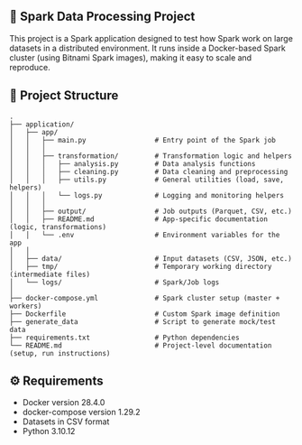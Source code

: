 ## 🚀 Spark Data Processing Project
This project is a Spark application designed to test how Spark work on large datasets in a distributed environment.
It runs inside a Docker-based Spark cluster (using Bitnami Spark images), making it easy to scale and reproduce.

## 📂 Project Structure
```plaintext
.
├── application/
│   ├── app/
│   │   ├── main.py                 # Entry point of the Spark job
│   │   │
│   │   ├── transformation/         # Transformation logic and helpers
│   │   │   ├── analysis.py         # Data analysis functions
│   │   │   ├── cleaning.py         # Data cleaning and preprocessing
│   │   │   ├── utils.py            # General utilities (load, save, helpers)
│   │   │   └── logs.py             # Logging and monitoring helpers
│   │   │
│   │   ├── output/                 # Job outputs (Parquet, CSV, etc.)
│   │   ├── README.md               # App-specific documentation (logic, transformations)
│   │   └── .env                    # Environment variables for the app
│   │
│   ├── data/                       # Input datasets (CSV, JSON, etc.)
│   ├── tmp/                        # Temporary working directory (intermediate files)
│   └── logs/                       # Spark/Job logs
│
├── docker-compose.yml              # Spark cluster setup (master + workers)
├── Dockerfile                      # Custom Spark image definition
├── generate_data                   # Script to generate mock/test data
├── requirements.txt                # Python dependencies
└── README.md                       # Project-level documentation (setup, run instructions)
```

## ⚙️ Requirements

- Docker version 28.4.0
- docker-compose version 1.29.2
- Datasets in CSV format
- Python 3.10.12 
